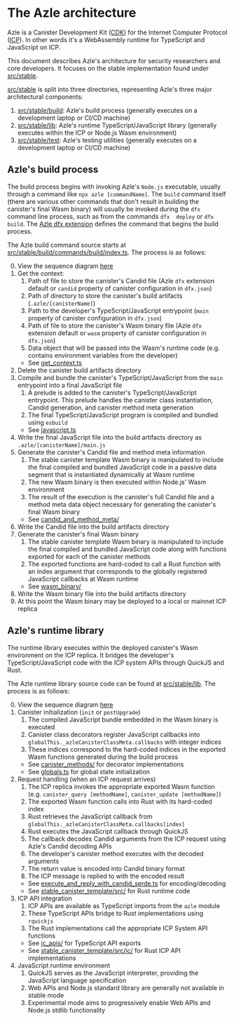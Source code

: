 # The Azle architecture

Azle is a Canister Development Kit ([CDK](https://internetcomputer.org/docs/building-apps/developer-tools/cdks/)) for the Internet Computer Protocol ([ICP](https://internetcomputer.org/)). In other words it's a WebAssembly runtime for TypeScript and JavaScript on ICP.

This document describes Azle's architecture for security researchers and core developers. It focuses on the stable implementation found under [src/stable](../../src/stable).

[src/stable](../../src/stable) is split into three directories, representing Azle's three major architectural components:

1. [src/stable/build](../../src/stable/build): Azle's build process (generally executes on a development laptop or CI/CD machine)
2. [src/stable/lib](../../src/stable/lib): Azle's runtime TypeScript/JavaScript library (generally executes within the ICP or Node.js Wasm environment)
3. [src/stable/test](../../src/stable/test): Azle's testing utilities (generally executes on a development laptop or CI/CD machine)

## Azle's build process

The build process begins with invoking Azle's `Node.js` executable, usually through a command like `npx azle [commandName]`. The `build` command itself (there are various other commands that don't result in building the canister's final Wasm binary) will usually be invoked during the `dfx` command line process, such as from the commands `dfx  deploy` or `dfx build`. The [Azle dfx extension](../../src/stable/build/dfx_extension/extension.json) defines the command that begins the build process.

The Azle build command source starts at [src/stable/build/commands/build/index.ts](../../src/stable/build/commands/build/index.ts). The process is as follows:

0. View the sequence diagram [here](./build_process_sequence.md)
1. Get the context:
    1. Path of file to store the canister's Candid file (Azle `dfx` extension default or `candid` property of canister configuration in `dfx.json`)
    2. Path of directory to store the canister's build artifacts (`.azle/[canisterName]`)
    3. Path to the developer's TypeScript/JavaScript entrypoint (`main` property of canister configuration in `dfx.json`)
    4. Path of file to store the canister's Wasm binary file (Azle `dfx` extension default or `wasm` property of canister configuration in `dfx.json`)
    5. Data object that will be passed into the Wasm's runtime code (e.g. contains environment variables from the developer)
    - See [get_context.ts](../../src/stable/build/commands/build/get_context.ts)
2. Delete the canister build artifacts directory
3. Compile and bundle the canister's TypeScript/JavaScript from the `main` entrypoint into a final JavaScript file
    1. A prelude is added to the canister's TypeScript/JavaScript entrypoint. This prelude handles the canister class instantiation, Candid generation, and canister method meta generation
    2. The final TypeScript/JavaScript program is compiled and bundled using `esbuild`
    - See [javascript.ts](../../src/stable/build/commands/build/javascript.ts)
4. Write the final JavaScript file into the build artifacts directory as `.azle/[canisterName]/main.js`
5. Generate the canister's Candid file and method meta information
    1. The stable canister template Wasm binary is manipulated to include the final compiled and bundled JavaScript code in a passive data segment that is instantiated dynamically at Wasm runtime
    2. The new Wasm binary is then executed within Node.js' Wasm environment
    3. The result of the execution is the canister's full Candid file and a method meta data object necessary for generating the canister's final Wasm binary
    - See [candid_and_method_meta/](../../src/stable/build/commands/build/candid_and_method_meta)
6. Write the Candid file into the build artifacts directory
7. Generate the canister's final Wasm binary
    1. The stable canister template Wasm binary is manipulated to include the final compiled and bundled JavaScript code along with functions exported for each of the canister methods
    2. The exported functions are hard-coded to call a Rust function with an index argument that corresponds to the globally registered JavaScript callbacks at Wasm runtime
    - See [wasm_binary/](../../src/stable/build/commands/build/wasm_binary)
8. Write the Wasm binary file into the build artifacts directory
9. At this point the Wasm binary may be deployed to a local or mainnet ICP replica

## Azle's runtime library

The runtime library executes within the deployed canister's Wasm environment on the ICP replica. It bridges the developer's TypeScript/JavaScript code with the ICP system APIs through QuickJS and Rust.

The Azle runtime library source code can be found at [src/stable/lib](../../src/stable/lib). The process is as follows:

0. View the sequence diagram [here](./runtime_library_sequence.md)
1. Canister initialization (`init` or `postUpgrade`)
    1. The compiled JavaScript bundle embedded in the Wasm binary is executed
    2. Canister class decorators register JavaScript callbacks into `globalThis._azleCanisterClassMeta.callbacks` with integer indices
    3. These indices correspond to the hard-coded indices in the exported Wasm functions generated during the build process
    - See [canister_methods/](../../src/stable/lib/canister_methods) for decorator implementations
    - See [globals.ts](../../src/stable/lib/globals.ts) for global state initialization
2. Request handling (when an ICP request arrives)
    1. The ICP replica invokes the appropriate exported Wasm function (e.g. `canister_query [methodName]`, `canister_update [methodName]`)
    2. The exported Wasm function calls into Rust with its hard-coded index
    3. Rust retrieves the JavaScript callback from `globalThis._azleCanisterClassMeta.callbacks[index]`
    4. Rust executes the JavaScript callback through QuickJS
    5. The callback decodes Candid arguments from the ICP request using Azle's Candid decoding APIs
    6. The developer's canister method executes with the decoded arguments
    7. The return value is encoded into Candid binary format
    8. The ICP message is replied to with the encoded result
    - See [execute_and_reply_with_candid_serde.ts](../../src/stable/lib/execute_and_reply_with_candid_serde.ts) for encoding/decoding
    - See [stable_canister_template/src/](../../src/stable/build/commands/build/wasm_binary/rust/stable_canister_template/src/) for Rust runtime code
3. ICP API integration
    1. ICP APIs are available as TypeScript imports from the `azle` module
    2. These TypeScript APIs bridge to Rust implementations using `rquickjs`
    3. The Rust implementations call the appropriate ICP System API functions
    - See [ic_apis/](../../src/stable/lib/ic_apis) for TypeScript API exports
    - See [stable_canister_template/src/ic/](../../src/stable/build/commands/build/wasm_binary/rust/stable_canister_template/src/ic/) for Rust ICP API implementations
4. JavaScript runtime environment
    1. QuickJS serves as the JavaScript interpreter, providing the JavaScript language specification
    2. Web APIs and Node.js standard library are generally not available in stable mode
    3. Experimental mode aims to progressively enable Web APIs and Node.js stdlib functionality
